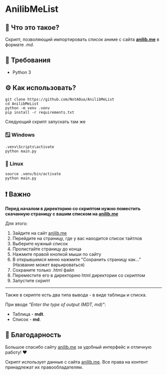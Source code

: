 # AnilibMeList

## 🤔 Что это такое?

Скрипт, позволяющий импортировать список аниме с сайта [**anilib.me**](https://anilib.me) в формате _.md_.

## 📃 Требования

- Python 3

## ⚙️ Как использовать?

```
git clone https://github.com/NotA0ua/AnilibMeList
cd AnilibMeList
python -m venv .venv
pip install -r requirements.txt
```

Следующий скрипт запускать там же

### 🪟 Windows

```
.venv\Scripts\activate
python main.py
```

### 🐧 Linux

```
source .venv/bin/activate
python main.py
```

## ❗ Важно

**Перед началом в директорию со скриптом нужно поместить скачанную страницу с вашим списком
на [anilib.me](https://anilib.me)**

Для этого:

1. Зайдите на сайт [anilib.me](https://anilib.me)
2. Перейдите на страницу, где у вас находится список тайтлов
3. Выберите нужный список
4. Пролистайте страницу до конца
5. Нажмите правой кнопкой мыши по сайту
6. В открывшемся меню нажмите "Сохранить страницу как..." (Название может варьироваться)
7. Сохраните только .html файл
8. Переместите его в директорию html директории со скриптом
9. Запустите скрипт

---

Также в скрипте есть два типа вывода - в виде таблицы и списка.

При вводе _"Enter the type of output (MDT, md)"_:

- Таблица - **mdt**.
- Список - **md**.

## 🎁 Благодарность

Большое спасибо сайту [anilib.me](https://anilib.me) за удобный интерфейс и отличную работу! ❤️

Скрипт использует данные с сайта [anilib.me](https://anilib.me). Все права на контент принадлежат их правообладателям.